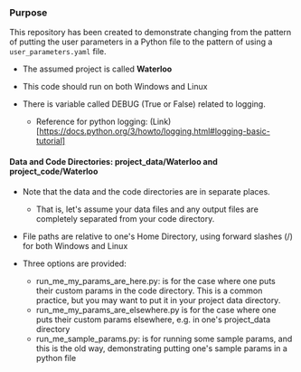 ### Purpose
This repository has been created to demonstrate changing from the pattern of putting the user parameters in a Python file to the pattern of using a `user_parameters.yaml` file.

* The assumed project is called **Waterloo**
* This code should run on both Windows and Linux
* There is variable called DEBUG (True or False) related to logging.

    * Reference for python logging: (Link)[https://docs.python.org/3/howto/logging.html#logging-basic-tutorial]

#### Data and Code Directories: project_data/Waterloo and project_code/Waterloo
* Note that the data and the code directories are in separate places.

    * That is, let's assume your data files and any output files are completely separated from your code directory.

* File paths are relative to one's Home Directory, using forward slashes (/) for both Windows and Linux
* Three options are provided:

    * run_me_my_params_are_here.py: is for the case where one puts their custom params in the code directory. This is a common practice, but you may want to put it in your project data directory.
    * run_me_my_params_are_elsewhere.py is for the case where one puts their custom params elsewhere, e.g. in one's project_data directory
    * run_me_sample_params.py: is for running some sample params, and this is the old way, demonstrating putting one's sample params in a python file
